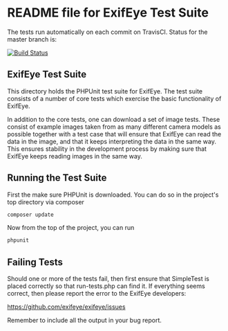 # README file for ExifEye Test Suite

The tests run automatically on each commit on TravisCI. Status for the
master branch is:

[![Build Status](https://secure.travis-ci.org/pel/pel.png?branch=master)](http://travis-ci.org/pel/pel)


## ExifEye Test Suite

This directory holds the PHPUnit test suite for ExifEye. The test
suite consists of a number of core tests which exercise the basic
functionality of ExifEye.

In addition to the core tests, one can download a set of image tests.
These consist of example images taken from as many different camera
models as possible together with a test case that will ensure that ExifEye
can read the data in the image, and that it keeps interpreting the
data in the same way.  This ensures stability in the development
process by making sure that ExifEye keeps reading images in the same way.


## Running the Test Suite

First the make sure PHPUnit is downloaded. You can do so in
the project's top directory via composer

```bash
composer update
```

Now from the top of the project, you can run

```bash
phpunit
```

## Failing Tests

Should one or more of the tests fail, then first ensure that
SimpleTest is placed correctly so that run-tests.php can find it. If
everything seems correct, then please report the error to the ExifEye
developers:

  https://github.com/exifeye/exifeye/issues

Remember to include all the output in your bug report.
